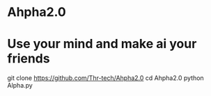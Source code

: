 # Ahpha2.0
# Use your mind and make ai your friends 
git clone https://github.com/Thr-tech/Ahpha2.0
cd Ahpha2.0
python Alpha.py
